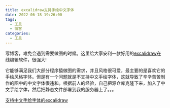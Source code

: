 ```yaml
---
title: excalidraw支持手绘中文字体
date: 2022-06-18 19:26:00
tags:
  - 工具
  - 博客
categories:
  - 工具
---
```


写博客，难免会遇到需要做图的时候。这里给大家安利一款好用的[excalidraw](https://excalidraw.com/)在线编辑软件，很强大!

它能够满足我们大部分程序猿做图的需求，并且风格很可爱，最主要的是喜欢它的手绘风格字体。但是有一个问题就是不支持中文手绘字体，这就导致了辛辛苦苦制作的图中的中文字体很违和。根据前人的经验，自己把源仓库克隆下来，加入了中文手绘字体，然后把静态文件部署到我的服务器上了。。。

[支持中文手绘字体的excalidraw](https://excalidraw.newarray.vip/)

